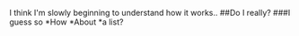 I think I'm slowly beginning to understand how it works..
##Do I really?
###I guess so
*How
*About
*a list?
